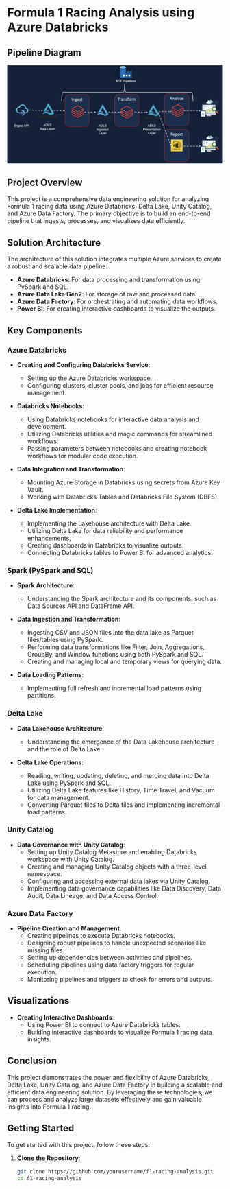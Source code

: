 # Formula 1 Racing Analysis using Azure Databricks

## Pipeline Diagram

![Pipeline Diagram](assets/f1_pipeline.png)

## Project Overview

This project is a comprehensive data engineering solution for analyzing Formula 1 racing data using Azure Databricks, Delta Lake, Unity Catalog, and Azure Data Factory. The primary objective is to build an end-to-end pipeline that ingests, processes, and visualizes data efficiently.

## Solution Architecture

The architecture of this solution integrates multiple Azure services to create a robust and scalable data pipeline:

- **Azure Databricks**: For data processing and transformation using PySpark and SQL.
- **Azure Data Lake Gen2**: For storage of raw and processed data.
- **Azure Data Factory**: For orchestrating and automating data workflows.
- **Power BI**: For creating interactive dashboards to visualize the outputs.

## Key Components

### Azure Databricks

- **Creating and Configuring Databricks Service**:
  - Setting up the Azure Databricks workspace.
  - Configuring clusters, cluster pools, and jobs for efficient resource management.

- **Databricks Notebooks**:
  - Using Databricks notebooks for interactive data analysis and development.
  - Utilizing Databricks utilities and magic commands for streamlined workflows.
  - Passing parameters between notebooks and creating notebook workflows for modular code execution.

- **Data Integration and Transformation**:
  - Mounting Azure Storage in Databricks using secrets from Azure Key Vault.
  - Working with Databricks Tables and Databricks File System (DBFS).

- **Delta Lake Implementation**:
  - Implementing the Lakehouse architecture with Delta Lake.
  - Utilizing Delta Lake for data reliability and performance enhancements.
  - Creating dashboards in Databricks to visualize outputs.
  - Connecting Databricks tables to Power BI for advanced analytics.

### Spark (PySpark and SQL)

- **Spark Architecture**:
  - Understanding the Spark architecture and its components, such as Data Sources API and DataFrame API.

- **Data Ingestion and Transformation**:
  - Ingesting CSV and JSON files into the data lake as Parquet files/tables using PySpark.
  - Performing data transformations like Filter, Join, Aggregations, GroupBy, and Window functions using both PySpark and SQL.
  - Creating and managing local and temporary views for querying data.

- **Data Loading Patterns**:
  - Implementing full refresh and incremental load patterns using partitions.

### Delta Lake

- **Data Lakehouse Architecture**:
  - Understanding the emergence of the Data Lakehouse architecture and the role of Delta Lake.

- **Delta Lake Operations**:
  - Reading, writing, updating, deleting, and merging data into Delta Lake using PySpark and SQL.
  - Utilizing Delta Lake features like History, Time Travel, and Vacuum for data management.
  - Converting Parquet files to Delta files and implementing incremental load patterns.

### Unity Catalog

- **Data Governance with Unity Catalog**:
  - Setting up Unity Catalog Metastore and enabling Databricks workspace with Unity Catalog.
  - Creating and managing Unity Catalog objects with a three-level namespace.
  - Configuring and accessing external data lakes via Unity Catalog.
  - Implementing data governance capabilities like Data Discovery, Data Audit, Data Lineage, and Data Access Control.

### Azure Data Factory

- **Pipeline Creation and Management**:
  - Creating pipelines to execute Databricks notebooks.
  - Designing robust pipelines to handle unexpected scenarios like missing files.
  - Setting up dependencies between activities and pipelines.
  - Scheduling pipelines using data factory triggers for regular execution.
  - Monitoring pipelines and triggers to check for errors and outputs.

## Visualizations

- **Creating Interactive Dashboards**:
  - Using Power BI to connect to Azure Databricks tables.
  - Building interactive dashboards to visualize Formula 1 racing data insights.

## Conclusion

This project demonstrates the power and flexibility of Azure Databricks, Delta Lake, Unity Catalog, and Azure Data Factory in building a scalable and efficient data engineering solution. By leveraging these technologies, we can process and analyze large datasets effectively and gain valuable insights into Formula 1 racing.

## Getting Started

To get started with this project, follow these steps:

1. **Clone the Repository**:
   ```sh
   git clone https://github.com/yourusername/f1-racing-analysis.git
   cd f1-racing-analysis


